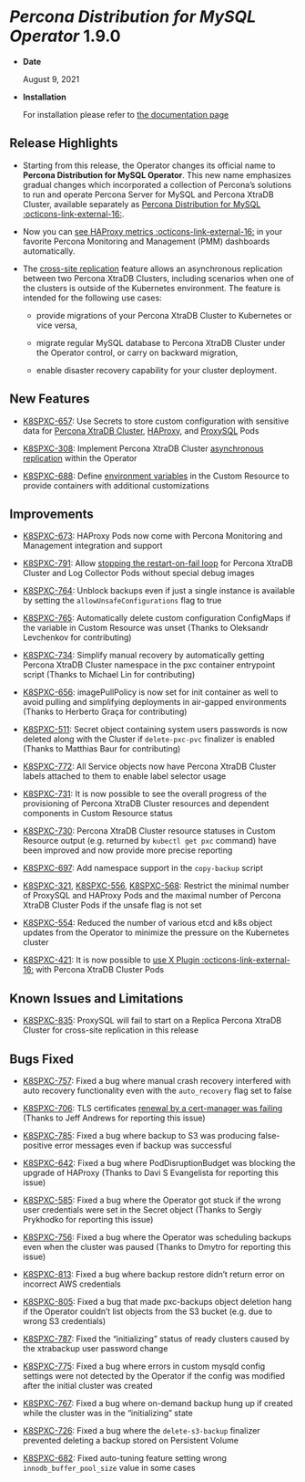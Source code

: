 # *Percona Distribution for MySQL Operator* 1.9.0


* **Date**

    August 9, 2021



* **Installation**

    For installation please refer to [the documentation page](../System-Requirements.md#installation-guidelines)


## Release Highlights


* Starting from this release, the Operator changes its official name to
**Percona Distribution for MySQL Operator**. This new name emphasizes
gradual changes which incorporated a collection of Percona’s solutions to run
and operate Percona Server for MySQL and Percona XtraDB Cluster, available
separately as [Percona Distribution for MySQL :octicons-link-external-16:](https://www.percona.com/doc/percona-distribution-mysql/8.0/index.html).


* Now you can [see HAProxy metrics :octicons-link-external-16:](https://www.percona.com/doc/percona-monitoring-and-management/2.x/setting-up/client/haproxy.html) in your favorite Percona Monitoring and Management (PMM) dashboards automatically.


* The [cross-site replication](../replication.md) feature allows an
asynchronous replication between two Percona XtraDB Clusters, including
scenarios when one of the clusters is outside of the Kubernetes environment.
The feature is intended for the following use cases:


    * provide migrations of your Percona XtraDB Cluster to Kubernetes or vice
versa,


    * migrate regular MySQL database to Percona XtraDB Cluster under the Operator
control, or carry on backward migration,


    * enable disaster recovery capability for your cluster deployment.

## New Features


* [K8SPXC-657](https://jira.percona.com/browse/K8SPXC-657): Use Secrets to store custom configuration with
sensitive data for [Percona XtraDB Cluster](../options.md#use-a-secret-object),
[HAProxy](../haproxy-conf.md#use-a-secret-object), and [ProxySQL](../proxysql-conf.md#use-a-secret-object)
Pods


* [K8SPXC-308](https://jira.percona.com/browse/K8SPXC-308): Implement Percona XtraDB Cluster
[asynchronous replication](../replication.md) within the Operator


* [K8SPXC-688](https://jira.percona.com/browse/K8SPXC-688): Define [environment variables](../containers-conf.md) in the
Custom Resource to provide containers with additional customizations

## Improvements


* [K8SPXC-673](https://jira.percona.com/browse/K8SPXC-673): HAProxy Pods now come with Percona Monitoring and
Management integration and support


* [K8SPXC-791](https://jira.percona.com/browse/K8SPXC-791): Allow
[stopping the restart-on-fail loop](../debug-images.md) for Percona
XtraDB Cluster and Log Collector Pods without special debug images


* [K8SPXC-764](https://jira.percona.com/browse/K8SPXC-764): Unblock backups even if just a single instance is
available by setting the `allowUnsafeConfigurations` flag to true


* [K8SPXC-765](https://jira.percona.com/browse/K8SPXC-765): Automatically delete custom configuration ConfigMaps if
the variable in Custom Resource was unset (Thanks to Oleksandr Levchenkov for
contributing)


* [K8SPXC-734](https://jira.percona.com/browse/K8SPXC-734): Simplify manual recovery by automatically getting
Percona XtraDB Cluster namespace in the pxc container entrypoint script
(Thanks to Michael Lin for contributing)


* [K8SPXC-656](https://jira.percona.com/browse/K8SPXC-656): imagePullPolicy is now set for init container as well
to avoid pulling and simplifying deployments in air-gapped environments
(Thanks to Herberto Graça for contributing)


* [K8SPXC-511](https://jira.percona.com/browse/K8SPXC-511): Secret object containing system users passwords is now
deleted along with the Cluster if `delete-pxc-pvc` finalizer is enabled
(Thanks to Matthias Baur for contributing)


* [K8SPXC-772](https://jira.percona.com/browse/K8SPXC-772): All Service objects now have Percona XtraDB Cluster
labels attached to them to enable label selector usage


* [K8SPXC-731](https://jira.percona.com/browse/K8SPXC-731): It is now possible to see the overall progress of the
provisioning of Percona XtraDB Cluster resources and dependent components in
Custom Resource status


* [K8SPXC-730](https://jira.percona.com/browse/K8SPXC-730): Percona XtraDB Cluster resource statuses in Custom
Resource output (e.g. returned by `kubectl get pxc` command) have been
improved and now provide more precise reporting


* [K8SPXC-697](https://jira.percona.com/browse/K8SPXC-697): Add namespace support in the `copy-backup` script


* [K8SPXC-321](https://jira.percona.com/browse/K8SPXC-321), [K8SPXC-556](https://jira.percona.com/browse/K8SPXC-556), [K8SPXC-568](https://jira.percona.com/browse/K8SPXC-568): Restrict
the minimal number of ProxySQL and HAProxy Pods and the maximal number of
Percona XtraDB Cluster Pods if the unsafe flag is not set


* [K8SPXC-554](https://jira.percona.com/browse/K8SPXC-554): Reduced the number of various etcd and k8s object
updates from the Operator to minimize the pressure on the Kubernetes cluster


* [K8SPXC-421](https://jira.percona.com/browse/K8SPXC-421): It is now possible to [use X Plugin :octicons-link-external-16:](https://www.percona.com/blog/2019/01/07/understanding-mysql-x-all-flavors/)
with Percona XtraDB Cluster Pods

## Known Issues and Limitations


* [K8SPXC-835](https://jira.percona.com/browse/K8SPXC-835): ProxySQL will fail to start on a Replica Percona XtraDB
Cluster for cross-site replication in this release

## Bugs Fixed


* [K8SPXC-757](https://jira.percona.com/browse/K8SPXC-757): Fixed a bug where manual crash recovery interfered with
auto recovery functionality even with the `auto_recovery` flag set to false


* [K8SPXC-706](https://jira.percona.com/browse/K8SPXC-706): TLS certificates
[renewal by a cert-manager was failing](../TLS.md#update-certificates)
(Thanks to Jeff Andrews for reporting this issue)


* [K8SPXC-785](https://jira.percona.com/browse/K8SPXC-785): Fixed a bug where backup to S3 was producing
false-positive error messages even if backup was successful


* [K8SPXC-642](https://jira.percona.com/browse/K8SPXC-642): Fixed a bug where PodDisruptionBudget was blocking the
upgrade of HAProxy (Thanks to Davi S Evangelista for reporting this issue)


* [K8SPXC-585](https://jira.percona.com/browse/K8SPXC-585): Fixed a bug where the Operator got stuck if the wrong
user credentials were set in the Secret object (Thanks to Sergiy Prykhodko for
reporting this issue)


* [K8SPXC-756](https://jira.percona.com/browse/K8SPXC-756): Fixed a bug where the Operator was scheduling backups
even when the cluster was paused (Thanks to Dmytro for reporting this issue)


* [K8SPXC-813](https://jira.percona.com/browse/K8SPXC-813): Fixed a bug where backup restore didn’t return error on
incorrect AWS credentials


* [K8SPXC-805](https://jira.percona.com/browse/K8SPXC-805): Fixed a bug that made pxc-backups object deletion hang
if the Operator couldn’t list objects from the S3 bucket (e.g. due to wrong S3
credentials)


* [K8SPXC-787](https://jira.percona.com/browse/K8SPXC-787): Fixed the “initializing” status of ready clusters
caused by the xtrabackup user password change


* [K8SPXC-775](https://jira.percona.com/browse/K8SPXC-775): Fixed a bug where errors in custom mysqld config
settings were not detected by the Operator if the config was modified after
the initial cluster was created


* [K8SPXC-767](https://jira.percona.com/browse/K8SPXC-767): Fixed a bug where on-demand backup hung up if created
while the cluster was in the “initializing” state


* [K8SPXC-726](https://jira.percona.com/browse/K8SPXC-726): Fixed a bug where the `delete-s3-backup` finalizer
prevented deleting a backup stored on Persistent Volume


* [K8SPXC-682](https://jira.percona.com/browse/K8SPXC-682): Fixed auto-tuning feature setting wrong
`innodb_buffer_pool_size` value in some cases
